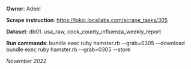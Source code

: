 **Owner**: Adeel
 
**Scrape instruction**: https://lokic.locallabs.com/scrape_tasks/305

**Dataset**: db01. usa_raw, cook_county_influenza_weekly_report

**Run commands**: bundle exec ruby hamster.rb --grab=0305 --download
                  bundle exec ruby hamster.rb --grab=0305 --store

_November 2022_


